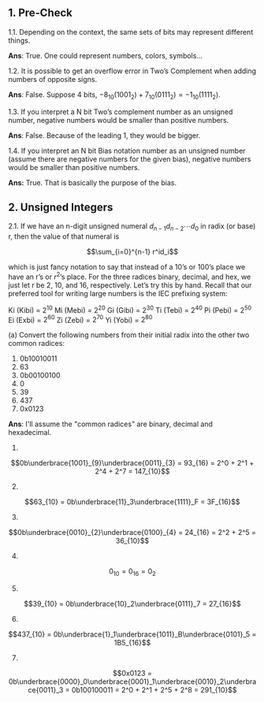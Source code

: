 ## 1. Pre-Check

1.1. Depending on the context, the same sets of bits may represent different things.

**Ans**: True. One could represent numbers, colors, symbols...

1.2. It is possible to get an overflow error in Two’s Complement when adding numbers of opposite signs.

**Ans**: False. Suppose 4 bits, $-8_{10} (1001_2) + 7_{10} (0111_2) = -1_{10} (1111_2)$. 

1.3. If you interpret a N bit Two’s complement number as an unsigned number, negative numbers would be smaller than positive numbers.

**Ans**: False. Because of the leading 1, they would be bigger.

1.4. If you interpret an N bit Bias notation number as an unsigned number (assume there are negative numbers for the given bias), negative numbers would be smaller than positive numbers.

**Ans:** True. That is basically the purpose of the bias.

## 2. Unsigned Integers

2.1. If we have an n-digit unsigned numeral $d_{n-1}d_{n-2}\cdots d_0$ in radix (or base) r, then the value of that numeral is 

$$\sum_{i=0}^{n-1} r^id_i$$

which is just fancy notation to say that instead of a 10’s or 100’s place we have an r’s or $r^2$’s place. For the three radices binary, decimal, and hex, we just let r be 2, 10, and 16, respectively. Let’s try this by hand. Recall that our preferred tool for writing large numbers is the IEC prefixing system:

Ki (Kibi) = $2^{10}$
Mi (Mebi) = $2^{20}$
Gi (Gibi) = $2^{30}$
Ti (Tebi) = $2^{40}$
Pi (Pebi) = $2^{50}$
Ei (Exbi) = $2^{60}$
Zi (Zebi) = $2^{70}$
Yi (Yobi) = $2^{80}$

(a) Convert the following numbers from their initial radix into the other two common radices:

1. 0b10010011
2. 63
3. 0b00100100
4. 0
5. 39
6. 437
7. 0x0123

**Ans**: I'll assume the "common radices" are binary, decimal and hexadecimal.

1. 
$$0b\underbrace{1001}_{9}\underbrace{0011}_{3} = 93_{16} = 2^0 + 2^1 + 2^4 + 2^7 = 147_{10}$$

2.
$$63_{10} = 0b\underbrace{11}_3\underbrace{1111}_F = 3F_{16}$$

3.
$$0b\underbrace{0010}_{2}\underbrace{0100}_{4} = 24_{16} = 2^2 + 2^5 = 36_{10}$$

4.
$$0_{10} = 0_{16} = 0_2$$

5.
$$39_{10} = 0b\underbrace{10}_2\underbrace{0111}_7 = 27_{16}$$

6.
$$437_{10} = 0b\underbrace{1}_1\underbrace{1011}_B\underbrace{0101}_5 = 1B5_{16}$$

7.
$$0x0123 = 0b\underbrace{0000}_0\underbrace{0001}_1\underbrace{0010}_2\underbrace{0011}_3 = 0b100100011 = 2^0 + 2^1 + 2^5 + 2^8 = 291_{10}$$
